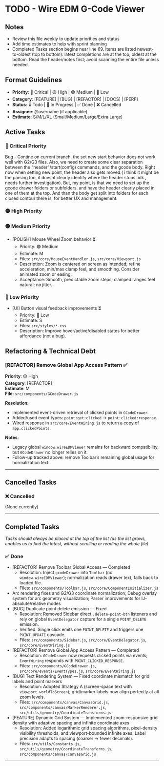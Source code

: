 # TODO - Wire EDM G-Code Viewer

## Notes
- Review this file weekly to update priorities and status
- Add time estimates to help with sprint planning
- Completed Tasks section begins near line 69. Items are listed newest-to-oldest (top to bottom): latest completions are at the top, oldest at the bottom. Read the header/notes first; avoid scanning the entire file unless needed.

## Format Guidelines
- **Priority**: 🔴 Critical | 🟡 High | 🟢 Medium | 🔵 Low
- **Category**: [FEATURE] | [BUG] | [REFACTOR] | [DOCS] | [PERF]
- **Status**: ⏳ Todo | 🔄 In Progress | ✅ Done | ❌ Cancelled
- **Assignee**: @username (if applicable)
- **Estimate**: S/M/L/XL (Small/Medium/Large/Extra Large)

## Active Tasks

### 🔴 Critical Priority

Bug - Contine on current branch. the set new start behavior does not work well with G2/G3 files. Also, we need to create some clear separation between the "header"/start(config) commands, and the gcode body. Right now when setting new point, the header also gets moved.( i think it might be the parsing too, it doesnt clearly identify where the header stops. idk , needs further investigation). But, my point, is that we need to set up the gcode drawer folders or subfolders. and have the header clearly placed in one of them at the top. And than the body get split into folders for each closed contour there is, for better UX and management.

### 🟡 High Priority

<!-- none currently -->

### 🟢 Medium Priority


- [POLISH] Mouse Wheel Zoom behavior ⏳
  - Priority: 🟢 Medium
   - Estimate: M
  - Files: `src/core/MouseEventHandler.js`, `src/core/Viewport.js`
  - Description: Zoom is centered on screen as intended; refine acceleration, min/max clamp feel, and smoothing. Consider animated zoom or easing.
  - Acceptance: Smooth, predictable zoom steps; clamped ranges feel natural; no jitter.

### 🔵 Low Priority

- [UI] Button visual feedback improvements ⏳
  - Priority: 🔵 Low
  - Estimate: S
  - Files: `src/styles/*.css`
  - Description: Improve hover/active/disabled states for better affordance (not a bug).

## Refactoring & Technical Debt

### [REFACTOR] Remove Global App Access Pattern ✅
**Priority**: 🟡 High  
**Category**: [REFACTOR]  
**Estimate**: M  
**File**: `src/components/GCodeDrawer.js`

**Resolution**:
- Implemented event-driven retrieval of clicked points in `GCodeDrawer`.
- Added/used event types: `point:get:clicked` → `point:clicked:response`.
- Wired response in `src/core/EventWiring.js` to return a copy of `app.clickedPoints`.

**Notes**:
- Legacy global `window.wireEDMViewer` remains for backward compatibility, but `GCodeDrawer` no longer relies on it.
- Follow-up tracked above: remove Toolbar’s remaining global usage for normalization text.

---
## Cancelled Tasks

### ❌ Cancelled
(None currently)

---

## Completed Tasks
*Tasks should always be placed at the top of the list (as the list grows, enables us to find the latest, without scrolling or reading the whole file)*
### ✅ Done
- [REFACTOR] Remove Toolbar Global Access — Completed
  - Resolution: Inject `gcodeDrawer` into `Toolbar` (no `window.wireEDMViewer`); normalization reads drawer text, falls back to loaded file.
  - Files: `src/components/Toolbar.js`, `src/core/ComponentInitializer.js`
- Arc rendering fixes and G2/G3 coordinate normalization; Debug overlay system for arc geometry visualization; Parser improvements for IJ-absolute/relative modes
- [BUG] Duplicate point delete emission — Fixed
  - Resolution: Removed Sidebar direct `.delete-point-btn` listeners and rely on global `EventDelegator` capture for a single `POINT_DELETE` emission.
  - Verified: Single click emits one `POINT_DELETE` and triggers one `POINT_UPDATE` cascade.
  - Files: `src/components/Sidebar.js`, `src/core/EventDelegator.js`, `src/core/EventWiring.js`
- [REFACTOR] Remove Global App Access Pattern — Completed
  - Resolution: `GCodeDrawer` now requests clicked points via events; `EventWiring` responds with `POINT_CLICKED_RESPONSE`.
  - Files: `src/components/GCodeDrawer.js`, `src/core/events/EventTypes.js`, `src/core/EventWiring.js`
- [BUG] Text Rendering System — Fixed coordinate mismatch for grid labels and point markers
  - Resolution: Adopted Strategy A (screen-space text with `viewport.worldToScreen`); grid/marker labels now align perfectly at all zoom levels.
  - Files: `src/components/canvas/CanvasGrid.js`, `src/components/canvas/MarkerRenderer.js`, `src/utils/geometry/CoordinateTransforms.js`
- [FEATURE] Dynamic Grid System — Implemented zoom-responsive grid density with adaptive spacing and infinite coordinate axes
  - Resolution: Added logarithmic grid spacing algorithms, pixel-density visibility thresholds, and viewport-bounded infinite axes. Label precision adapts to spacing (coarser → fewer decimals).
  - Files: `src/utils/Constants.js`, `src/utils/geometry/CoordinateTransforms.js`, `src/components/canvas/CanvasGrid.js`

---
